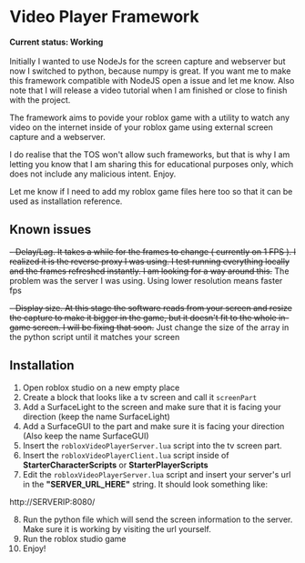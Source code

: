 # Video Player Framework

**Current status: Working** <br/><br/> Initially I wanted to use NodeJs for the screen capture and webserver but now I switched to python, because numpy is great. If you want me to make this framework compatible with NodeJS open a issue and let me know. Also note that I will release a video tutorial when I am finished or close to finish with the project.

The framework aims to povide your roblox game with a utility to watch any video on the internet inside of your roblox game using external screen capture and a webserver.

I do realise that the TOS won't allow such frameworks, but that is why I am letting you know that I am sharing this for educational purposes only, which does not include any malicious intent. Enjoy.

Let me know if I need to add my roblox game files here too so that it can be used as installation reference.

## Known issues

~~- Delay/Lag. It takes a while for the frames to change ( currently on 1 FPS ). I realized it is the reverse proxy I was using. I test running everything locally and the frames refreshed instantly. I am looking for a way around this.~~ The problem was the server I was using. Using lower resolution means faster fps

~~- Display size. At this stage the software reads from your screen and resize the capture to make it bigger in the game, but it doesn't fit to the whole in-game screen. I will be fixing that soon.~~ Just change the size of the array in the python script until it matches your screen

## Installation

1) Open roblox studio on a new empty place
2) Create a block that looks like a tv screen and call it `screenPart`
3) Add a SurfaceLight to the screen and make sure that it is facing your direction (keep the name SurfaceLight)
4) Add a SurfaceGUI to the part and make sure it is facing your direction (Also keep the name SurfaceGUI)
5) Insert the `robloxVideoPlayerServer.lua` script into the tv screen part.
6) Insert the `robloxVideoPlayerClient.lua` script inside of **StarterCharacterScripts** or **StarterPlayerScripts**
7) Edit the `robloxVideoPlayerServer.lua` script and insert your server's url in the **"SERVER_URL_HERE"** string. It should look something like:

  http://SERVERIP:8080/

8) Run the python file which will send the screen information to the server. Make sure it is working by visiting the url yourself.
9) Run the roblox studio game
10) Enjoy!

